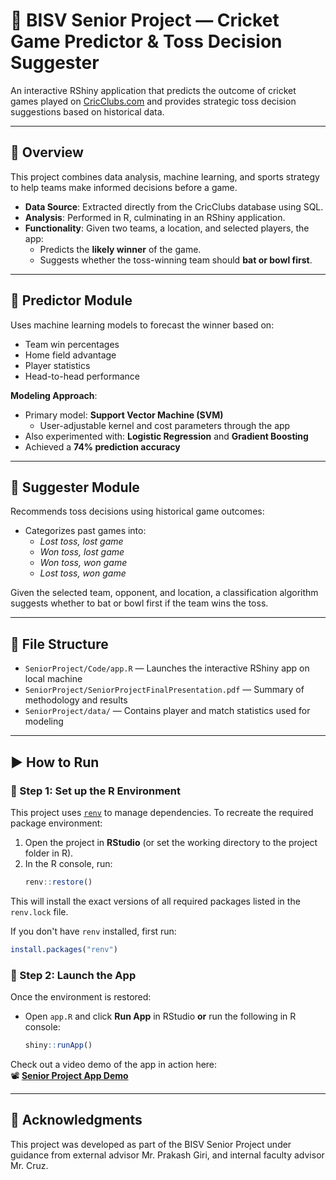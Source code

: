 # 🎯 BISV Senior Project — Cricket Game Predictor & Toss Decision Suggester

An interactive RShiny application that predicts the outcome of cricket games played on [CricClubs.com](https://cricclubs.com/NCCA) and provides strategic toss decision suggestions based on historical data.

---

## 🧠 Overview

This project combines data analysis, machine learning, and sports strategy to help teams make informed decisions before a game.

- **Data Source**: Extracted directly from the CricClubs database using SQL.
- **Analysis**: Performed in R, culminating in an RShiny application.
- **Functionality**: Given two teams, a location, and selected players, the app:
  - Predicts the **likely winner** of the game.
  - Suggests whether the toss-winning team should **bat or bowl first**.

---

## 🔮 Predictor Module

Uses machine learning models to forecast the winner based on:

- Team win percentages  
- Home field advantage  
- Player statistics  
- Head-to-head performance

**Modeling Approach**:
- Primary model: **Support Vector Machine (SVM)**
  - User-adjustable kernel and cost parameters through the app
- Also experimented with: **Logistic Regression** and **Gradient Boosting**
- Achieved a **74% prediction accuracy**

---

## 🧩 Suggester Module

Recommends toss decisions using historical game outcomes:

- Categorizes past games into:
  - *Lost toss, lost game*
  - *Won toss, lost game*
  - *Won toss, won game*
  - *Lost toss, won game*

Given the selected team, opponent, and location, a classification algorithm suggests whether to bat or bowl first if the team wins the toss.

---

## 📁 File Structure

- `SeniorProject/Code/app.R` — Launches the interactive RShiny app on local machine 
- `SeniorProject/SeniorProjectFinalPresentation.pdf` — Summary of methodology and results  
- `SeniorProject/data/` — Contains player and match statistics used for modeling

---

## ▶️ How to Run

### 🔧 Step 1: Set up the R Environment

This project uses [`renv`](https://rstudio.github.io/renv/) to manage dependencies. To recreate the required package environment:

1. Open the project in **RStudio** (or set the working directory to the project folder in R).
2. In the R console, run:
   ```r
   renv::restore()
   ```
This will install the exact versions of all required packages listed in the `renv.lock` file.

If you don't have `renv` installed, first run:
  ```r
  install.packages("renv")
  ```

### 🚀 Step 2: Launch the App

Once the environment is restored:

- Open `app.R` and click **Run App** in RStudio **or** run the following in R console:
  ```r
  shiny::runApp()
  ```

Check out a video demo of the app in action here:  
📽️ **[Senior Project App Demo](https://anishdeshpande.com/Images_and_Attachments/SeniorProjectAppDemo.mp4)**

---

## 📌 Acknowledgments

This project was developed as part of the BISV Senior Project under guidance from external advisor Mr. Prakash Giri, and internal faculty advisor Mr. Cruz.
